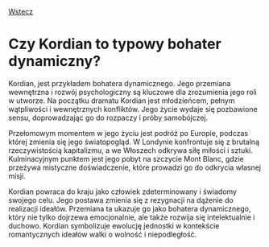 [Wstecz](../README.md)

# Czy Kordian to typowy bohater dynamiczny?

Kordian, jest przykładem bohatera dynamicznego. Jego przemiana wewnętrzna i rozwój psychologiczny są kluczowe dla zrozumienia jego roli w utworze. Na początku dramatu Kordian jest młodzieńcem, pełnym wątpliwości i wewnętrznych konfliktów. Jego życie wydaje się pozbawione sensu, doprowadzając go do rozpaczy i próby samobójczej.

Przełomowym momentem w jego życiu jest podróż po Europie, podczas której zmienia się jego światopogląd. W Londynie konfrontuje się z brutalną rzeczywistością kapitalizmu, a we Włoszech odkrywa siłę miłości i sztuki. Kulminacyjnym punktem jest jego pobyt na szczycie Mont Blanc, gdzie przeżywa mistyczne doświadczenie, które prowadzi go do odkrycia własnej misji.

Kordian powraca do kraju jako człowiek zdeterminowany i świadomy swojego celu. Jego postawa zmienia się z rezygnacji na dążenie do realizacji ideałów. Przemiana ta ukazuje go jako bohatera dynamicznego, który nie tylko dojrzewa emocjonalnie, ale także rozwija się intelektualnie i duchowo. Kordian symbolizuje ewolucję jednostki w kontekście romantycznych ideałów walki o wolność i niepodległość.

